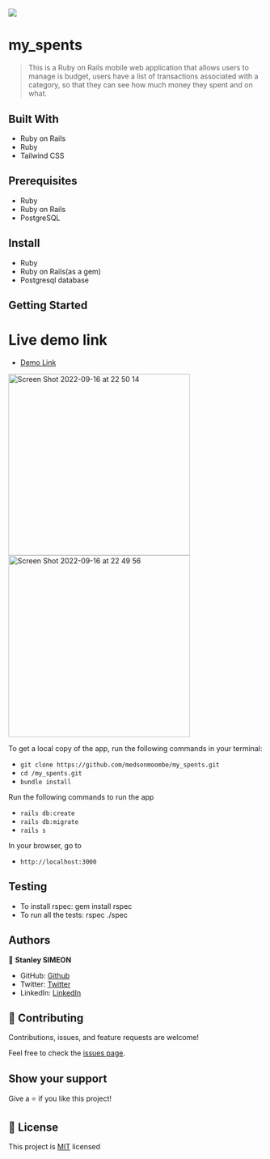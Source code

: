 # ![](https://img.shields.io/badge/Microverse-blueviolet)
# my_spents

> This is a Ruby on Rails mobile web application that allows users to manage is budget, users have a list of transactions associated with a category, so that they can see how much money they spent and on what.

## Built With

- Ruby on Rails
- Ruby
- Tailwind CSS

## Prerequisites

- Ruby
- Ruby on Rails
- PostgreSQL

## Install

- Ruby
- Ruby on Rails(as a gem)
- Postgresql database

## Getting Started

# Live demo link

- [Demo Link](https://myspend.herokuapp.com/)

<img width="359" alt="Screen Shot 2022-09-16 at 22 50 14" src="https://user-images.githubusercontent.com/91237525/190835443-8e4aed07-7fa7-425c-bbf0-40e2c0de595e.png">

<img width="359" alt="Screen Shot 2022-09-16 at 22 49 56" src="https://user-images.githubusercontent.com/91237525/190835449-29a20f12-b44d-4465-b61a-66c14bbfb289.png">

To get a local copy of the app, run the following commands in your terminal:
- `git clone https://github.com/medsonmoombe/my_spents.git`
- `cd /my_spents.git`
- `bundle install`

Run the following commands to run the app

- `rails db:create`
- `rails db:migrate`
- `rails s`

In your browser, go to

- `http://localhost:3000`

## Testing
- To install rspec: gem install rspec
- To run all the tests: rspec ./spec


## Authors

 👤 **Stanley SIMEON**
- GitHub: [Github](https://github.com/stanleySimeon)
- Twitter: [Twitter](https://twitter.com/mstanleyme)
- LinkedIn: [LinkedIn](https://www.linkedin.com/in/stanleysimeon/)


## 🤝 Contributing

Contributions, issues, and feature requests are welcome!

Feel free to check the [issues page](https://github.com/aimalamiri/Ruby-Catalog/issues).

## Show your support

Give a ⭐️ if you like this project!

## 📝 License

This project is [MIT](./LICENSE) licensed
